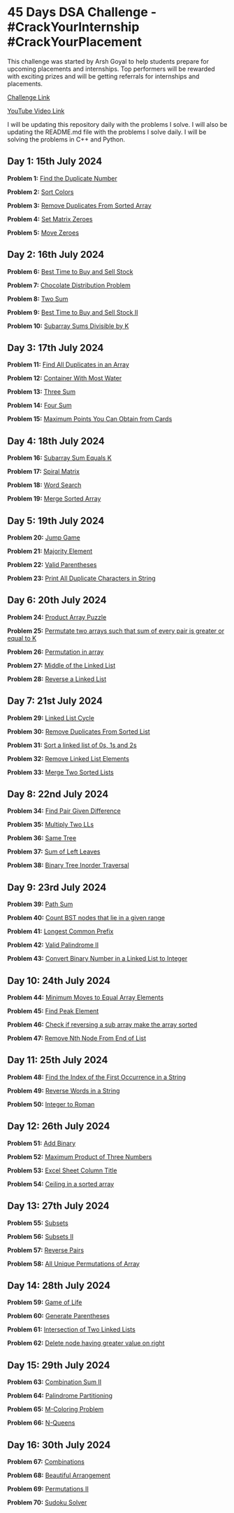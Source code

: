 # 45 Days DSA Challenge - #CrackYourInternship #CrackYourPlacement

This challenge was started by Arsh Goyal to help students prepare for upcoming placements and internships. Top performers will be rewarded with exciting prizes and will be getting referrals for internships and placements.

[Challenge Link](https://www.proelevate.in/dsa-practice/arsh-dsa-sheet)

[YouTube Video Link](https://www.youtube.com/watch?v=1iUuMs-xU5Y)

I will be updating this repository daily with the problems I solve. I will also be updating the README.md file with the problems I solve daily. I will be solving the problems in C++ and Python.

## Day 1: 15th July 2024

**Problem 1:** [Find the Duplicate Number](https://leetcode.com/problems/find-the-duplicate-number/)

**Problem 2:** [Sort Colors](https://leetcode.com/problems/sort-colors/)

**Problem 3:** [Remove Duplicates From Sorted Array](https://leetcode.com/problems/remove-duplicates-from-sorted-array/)

**Problem 4:** [Set Matrix Zeroes](https://leetcode.com/problems/set-matrix-zeroes/)

**Problem 5:** [Move Zeroes](https://leetcode.com/problems/move-zeroes/)

## Day 2: 16th July 2024

**Problem 6:** [Best Time to Buy and Sell Stock](https://leetcode.com/problems/best-time-to-buy-and-sell-stock/)

**Problem 7:** [Chocolate Distribution Problem](https://www.geeksforgeeks.org/problems/chocolate-distribution-problem3825/1)

**Problem 8:** [Two Sum](https://leetcode.com/problems/two-sum/)

**Problem 9:** [Best Time to Buy and Sell Stock II](https://leetcode.com/problems/best-time-to-buy-and-sell-stock-ii/)

**Problem 10:** [Subarray Sums Divisible by K](https://leetcode.com/problems/subarray-sums-divisible-by-k/)

## Day 3: 17th July 2024

**Problem 11:** [Find All Duplicates in an Array](https://leetcode.com/problems/find-all-duplicates-in-an-array/)

**Problem 12:** [Container With Most Water](https://leetcode.com/problems/container-with-most-water/)

**Problem 13:** [Three Sum](https://leetcode.com/problems/3sum/)

**Problem 14:** [Four Sum](https://leetcode.com/problems/4sum/)

**Problem 15:** [Maximum Points You Can Obtain from Cards](https://leetcode.com/problems/maximum-points-you-can-obtain-from-cards/)

## Day 4: 18th July 2024

**Problem 16:** [Subarray Sum Equals K](https://leetcode.com/problems/subarray-sum-equals-k/)

**Problem 17:** [Spiral Matrix](https://leetcode.com/problems/spiral-matrix/)

**Problem 18:** [Word Search](https://leetcode.com/problems/word-search/)

**Problem 19:** [Merge Sorted Array](https://leetcode.com/problems/merge-sorted-array/)

## Day 5: 19th July 2024

**Problem 20:** [Jump Game](https://leetcode.com/problems/jump-game/)

**Problem 21:** [Majority Element](https://leetcode.com/problems/majority-element/)

**Problem 22:** [Valid Parentheses](https://leetcode.com/problems/valid-parentheses/)

**Problem 23:** [Print All Duplicate Characters in String](https://www.geeksforgeeks.org/print-all-the-duplicates-in-the-input-string/)

## Day 6: 20th July 2024

**Problem 24:** [Product Array Puzzle](https://www.geeksforgeeks.org/problems/product-array-puzzle4525/1)

**Problem 25:** [Permutate two arrays such that sum of every pair is greater or equal to K](https://www.geeksforgeeks.org/permute-two-arrays-sum-every-pair-greater-equal-k/)

**Problem 26:** [Permutation in array](https://www.geeksforgeeks.org/problems/permutations-in-array1747/1)

**Problem 27:** [Middle of the Linked List](https://leetcode.com/problems/middle-of-the-linked-list/)

**Problem 28:** [Reverse a Linked List](https://leetcode.com/problems/reverse-linked-list/)

## Day 7: 21st July 2024

**Problem 29:** [Linked List Cycle](https://leetcode.com/problems/linked-list-cycle/)

**Problem 30:** [Remove Duplicates From Sorted List](https://leetcode.com/problems/remove-duplicates-from-sorted-list/)

**Problem 31:** [Sort a linked list of 0s, 1s and 2s](https://www.geeksforgeeks.org/sort-a-linked-list-of-0s-1s-or-2s/)

**Problem 32:** [Remove Linked List Elements](https://leetcode.com/problems/remove-linked-list-elements/)

**Problem 33:** [Merge Two Sorted Lists](https://leetcode.com/problems/merge-two-sorted-lists/)

## Day 8: 22nd July 2024

**Problem 34:** [Find Pair Given Difference](https://www.geeksforgeeks.org/problems/find-pair-given-difference1559/1)

**Problem 35:** [Multiply Two LLs](https://www.geeksforgeeks.org/problems/multiply-two-linked-lists/1)

**Problem 36:** [Same Tree](https://leetcode.com/problems/same-tree/)

**Problem 37:** [Sum of Left Leaves](https://leetcode.com/problems/sum-of-left-leaves/)

**Problem 38:** [Binary Tree Inorder Traversal](https://leetcode.com/problems/binary-tree-inorder-traversal/)

## Day 9: 23rd July 2024

**Problem 39:** [Path Sum](https://leetcode.com/problems/path-sum/)

**Problem 40:** [Count BST nodes that lie in a given range](https://www.geeksforgeeks.org/problems/count-bst-nodes-that-lie-in-a-given-range/1)

**Problem 41:** [Longest Common Prefix](https://leetcode.com/problems/longest-common-prefix/)

**Problem 42:** [Valid Palindrome II](https://leetcode.com/problems/valid-palindrome-ii/)

**Problem 43:** [Convert Binary Number in a Linked List to Integer](https://leetcode.com/problems/convert-binary-number-in-a-linked-list-to-integer/)

## Day 10: 24th July 2024

**Problem 44:** [Minimum Moves to Equal Array Elements](https://leetcode.com/problems/minimum-moves-to-equal-array-elements-ii/description/)

**Problem 45:** [Find Peak Element](https://www.geeksforgeeks.org/make-array-elements-equal-minimum-cost/)

**Problem 46:** [Check if reversing a sub array make the array sorted](https://www.geeksforgeeks.org/check-reversing-sub-array-make-array-sorted/)

**Problem 47:** [Remove Nth Node From End of List](https://leetcode.com/problems/remove-nth-node-from-end-of-list/)

## Day 11: 25th July 2024

**Problem 48:** [Find the Index of the First Occurrence in a String](https://leetcode.com/problems/find-the-index-of-the-first-occurrence-in-a-string/)

**Problem 49:** [Reverse Words in a String](https://leetcode.com/problems/reverse-words-in-a-string/)

**Problem 50:** [Integer to Roman](https://leetcode.com/problems/integer-to-roman/)

## Day 12: 26th July 2024

**Problem 51:** [Add Binary](https://leetcode.com/problems/add-binary/)

**Problem 52:** [Maximum Product of Three Numbers](https://leetcode.com/problems/maximum-product-of-three-numbers/)

**Problem 53:** [Excel Sheet Column Title](https://leetcode.com/problems/excel-sheet-column-title/)

**Problem 54:** [Ceiling in a sorted array](https://www.geeksforgeeks.org/ceiling-in-a-sorted-array/)

## Day 13: 27th July 2024

**Problem 55:** [Subsets](https://leetcode.com/problems/subsets/)

**Problem 56:** [Subsets II](https://leetcode.com/problems/subsets-ii/)

**Problem 57:** [Reverse Pairs](https://leetcode.com/problems/reverse-pairs/)

**Problem 58:** [All Unique Permutations of Array](https://www.geeksforgeeks.org/problems/all-unique-permutations-of-an-array/0)

## Day 14: 28th July 2024

**Problem 59:** [Game of Life](https://leetcode.com/problems/game-of-life/)

**Problem 60:** [Generate Parentheses](https://leetcode.com/problems/generate-parentheses/)

**Problem 61:** [Intersection of Two Linked Lists](https://leetcode.com/problems/intersection-of-two-linked-lists/)

**Problem 62:** [Delete node having greater value on right](https://www.geeksforgeeks.org/problems/delete-nodes-having-greater-value-on-right/1)

## Day 15: 29th July 2024

**Problem 63:** [Combination Sum II](https://leetcode.com/problems/combination-sum-ii/)

**Problem 64:** [Palindrome Partitioning](https://leetcode.com/problems/palindrome-partitioning/)

**Problem 65:** [M-Coloring Problem](https://practice.geeksforgeeks.org/problems/m-coloring-problem-1587115620/1)

**Problem 66:** [N-Queens](https://leetcode.com/problems/n-queens/)

## Day 16: 30th July 2024

**Problem 67:** [Combinations](https://leetcode.com/problems/combinations/)

**Problem 68:** [Beautiful Arrangement](https://leetcode.com/problems/beautiful-arrangement/)

**Problem 69:** [Permutations II](https://leetcode.com/problems/permutations-ii/)

**Problem 70:** [Sudoku Solver](https://leetcode.com/problems/sudoku-solver/)
